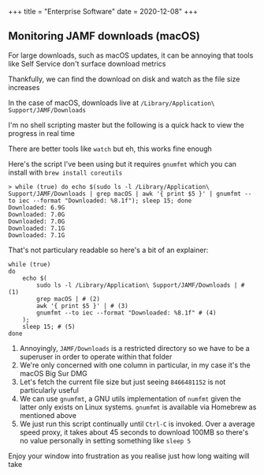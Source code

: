 +++
title = "Enterprise Software"
date = 2020-12-08"
+++

## Monitoring JAMF downloads (macOS)

For large downloads, such as macOS updates, it can be annoying that tools like Self Service don't surface download metrics

Thankfully, we can find the download on disk and watch as the file size increases

In the case of macOS, downloads live at `/Library/Application\ Support/JAMF/Downloads`

I'm no shell scripting master but the following is a quick hack to view the progress in real time

There are better tools like `watch` but eh, this works fine enough

Here's the script I've been using but it requires `gnumfmt` which you can install with `brew install coreutils`

```
> while (true) do echo $(sudo ls -l /Library/Application\ Support/JAMF/Downloads | grep macOS | awk '{ print $5 }' | gnumfmt --to iec --format "Downloaded: %8.1f"); sleep 15; done
Downloaded: 6.9G
Downloaded: 7.0G
Downloaded: 7.0G
Downloaded: 7.1G
Downloaded: 7.1G
```

That's not particulary readable so here's a bit of an explainer:

```
while (true)
do
	echo $(
		sudo ls -l /Library/Application\ Support/JAMF/Downloads | # (1)
		grep macOS | # (2)
		awk '{ print $5 }' | # (3)
		gnumfmt --to iec --format "Downloaded: %8.1f" # (4)
	);
	sleep 15; # (5)
done
```

1. Annoyingly, `JAMF/Downloads` is a restricted directory so we have to be a superuser in order to operate within that folder
2. We're only concerned with one column in particular, in my case it's the macOS Big Sur DMG
3. Let's fetch the current file size but just seeing `8466481152` is not particularly useful
4. We can use `gnumfmt`, a GNU utils implementation of `numfmt` given the latter only exists on Linux systems. `gnumfmt` is available via Homebrew as mentioned above
5. We just run this script continually until `Ctrl-C` is invoked. Over a average speed proxy, it takes about 45 seconds to download 100MB so there's no value personally in setting something like `sleep 5`

Enjoy your window into frustration as you realise just how long waiting will take
